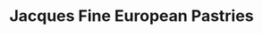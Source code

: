 ---
title: "Jacques Fine European Pastries"
url: /pembroke/jacques-fine-european-pastries/
shop: Bäckerei
---